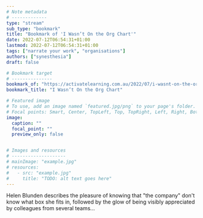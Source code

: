 ```yaml
---
# Note metadata
# -------------
type: "stream"
sub_type: "bookmark"
title: "Bookmark of 'I Wasn’t On the Org Chart'"
date: 2022-07-12T06:54:31+01:00
lastmod: 2022-07-12T06:54:31+01:00
tags: ["narrate your work", "organisations"]
authors: ["synesthesia"]
draft: false

# Bookmark target
# ---------------
bookmark_of: "https://activatelearning.com.au/2022/07/i-wasnt-on-the-org-chart/"
bookmark_title: "I Wasn’t On the Org Chart"

# Featured image
# To use, add an image named `featured.jpg/png` to your page's folder.
# Focal points: Smart, Center, TopLeft, Top, TopRight, Left, Right, BottomLeft, Bottom, BottomRight.
image:
  caption: ""
  focal_point: ""
  preview_only: false


# Images and resources
# --------------------
# mainImage: "example.jpg"
# resources:
#   - src: "example.jpg"
#     title: "TODO: alt text goes here"
---
```

Helen Blunden describes  the pleasure of knowing that "the company" don't know what box she fits in, followed by the glow of being visibly appreciated by colleagues from several teams...
